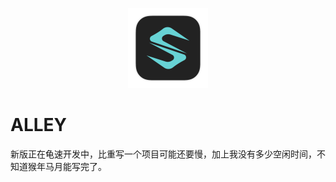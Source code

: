 <p align="center"><img height="128" width="128" src="./src-tauri/icons/icon.png" /></p>

# ALLEY

新版正在龟速开发中，比重写一个项目可能还要慢，加上我没有多少空闲时间，不知道猴年马月能写完了。
